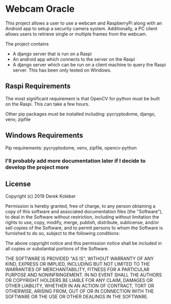 # Webcam Oracle

This project allows a user to use a webcam and RaspberryPi along with an Android app to setup a security camera system. Additionally, a PC client allows users to retrieve single or multiple frames from the webcam.

The project contains 

* A django server that is run on a Raspi
* An android app which connects to the server on the Raspi
* A django server which can be run on a client machine to query the Raspi server. This has been only tested on Windows.


## Raspi Requirements

The most significant requirement is that OpenCV for python must be built on the Raspi. This can take a few hours.

Other pip packages must be installed including: pycryptodome, django, venv, zipfile


## Windows Requirements

Pip requirements: pycryptodome, venv, zipfile, opencv-python


### I'll probably add more documentation later if I decide to develop the project more

## License

Copyright (c) 2019 Derek Koleber

Permission is hereby granted, free of charge, to any person obtaining a copy
of this software and associated documentation files (the "Software"), to deal
in the Software without restriction, including without limitation the rights
to use, copy, modify, merge, publish, distribute, sublicense, and/or sell
copies of the Software, and to permit persons to whom the Software is
furnished to do so, subject to the following conditions:

The above copyright notice and this permission notice shall be included in all
copies or substantial portions of the Software.

THE SOFTWARE IS PROVIDED "AS IS", WITHOUT WARRANTY OF ANY KIND, EXPRESS OR
IMPLIED, INCLUDING BUT NOT LIMITED TO THE WARRANTIES OF MERCHANTABILITY,
FITNESS FOR A PARTICULAR PURPOSE AND NONINFRINGEMENT. IN NO EVENT SHALL THE
AUTHORS OR COPYRIGHT HOLDERS BE LIABLE FOR ANY CLAIM, DAMAGES OR OTHER
LIABILITY, WHETHER IN AN ACTION OF CONTRACT, TORT OR OTHERWISE, ARISING FROM,
OUT OF OR IN CONNECTION WITH THE SOFTWARE OR THE USE OR OTHER DEALINGS IN THE
SOFTWARE.